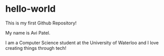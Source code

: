 # hello-world
This is my first Github Repository!

My name is Avi Patel.

I am a Computer Science student at the University of Waterloo and I love creating things through tech!

